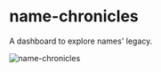 # name-chronicles
A dashboard to explore names' legacy.

![name-chronicles](https://github.com/ahuang11/name-chronicles/assets/15331990/2fa115a5-c8fa-4c96-bad6-d8e448a4f540)
